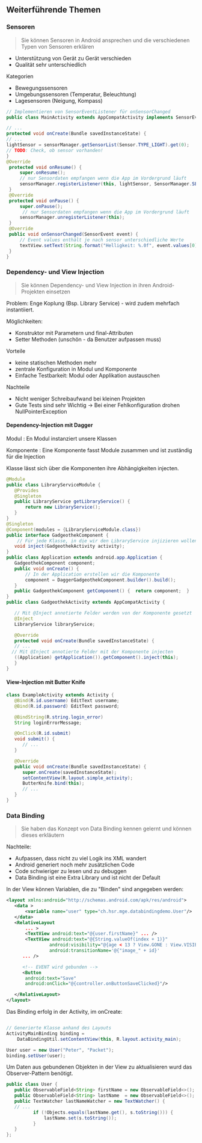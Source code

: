 ## Weiterführende Themen

### Sensoren
> Sie können Sensoren in Android ansprechen und die verschiedenen Typen von Sensoren erklären

* Unterstützung von Gerät zu Gerät verschieden
* Qualität sehr unterschiedlich

Kategorien

* Bewegungssensoren
* Umgebungssensoren (Temperatur, Beleuchtung)
* Lagesensoren (Neigung, Kompass)

```java
// Implementieren von SensorEventListener für onSensorChanged
public class MainActivity extends AppCompatActivity implements SensorEventListener {

// ...
protected void onCreate(Bundle savedInstanceState) {
// ...
lightSensor = sensorManager.getSensorList(Sensor.TYPE_LIGHT).get(0);
// TODO: Check, ob sensor vorhanden!
}
@Override
 protected void onResume() {
     super.onResume();
     // nur Sensordaten empfangen wenn die App im Vordergrund läuft
     sensorManager.registerListener(this, lightSensor, SensorManager.SENSOR_DELAY_NORMAL);
 }
 @Override
 protected void onPause() {
     super.onPause();
      // nur Sensordaten empfangen wenn die App im Vordergrund läuft
     sensorManager.unregisterListener(this);
 }
 @Override
 public void onSensorChanged(SensorEvent event) {
     // Event values enthält je nach sensor unterschiedliche Werte
     textView.setText(String.format("Helligkeit: %.0f", event.values[0]));
 }
}


```
### Dependency- und View Injection
> Sie können Dependency- und View Injection in ihren Android-Projekten einsetzen

Problem: Enge Koplung (Bsp. Library Service) - wird zudem mehrfach instantiiert.

Möglichkeiten:

* Konstruktor mit Parametern und final-Attributen
* Setter Methoden (unschön - da Benutzer aufpassen muss)

Vorteile

* keine statischen Methoden mehr
* zentrale Konfiguration in Modul und Komponente
* Einfache Testbarkeit: Modul oder Applikation austauschen

Nachteile

* Nicht weniger Schreibaufwand bei kleinen Projekten
* Gute Tests sind sehr Wichtig → Bei einer Fehlkonfiguration drohen NullPointerException


#### Dependency-Injection mit Dagger

Modul
: En Modul instanziert unsere Klassen

Komponente
: Eine Komponente fasst Module zusammen und ist zuständig für die Injection

Klasse lässt sich über die Komponenten ihre Abhängigkeiten injecten.

```java
@Module
public class LibraryServiceModule {
   @Provides
   @Singleton
   public LibraryService getLibraryService() {
       return new LibraryService();
   }
}
@Singleton
@Component(modules = {LibraryServiceModule.class})
public interface GadgeothekComponent {
    // Für jede Klasse, in die wir den LibraryService injizieren wollen
   void inject(GadgeothekActivity activity);
}
public class Application extends android.app.Application {
   GadgeothekComponent component;
   public void onCreate() {
       // In der Application erstellen wir die Komponente
       component = DaggerGadgeothekComponent.builder().build();
   }
   public GadgeothekComponent getComponent() {  return component;  }
}
public class GadgeothekActivity extends AppCompatActivity {

   // Mit @Inject annotierte Felder werden von der Komponente gesetzt
   @Inject
   LibraryService libraryService;

   @Override
   protected void onCreate(Bundle savedInstanceState) {
   // ...
  // Mit @Inject annotierte Felder mit der Komponente injecten
   ((Application) getApplication()).getComponent().inject(this);
   }
}
```

#### View-Injection mit Butter Knife
```java
class ExampleActivity extends Activity {
   @Bind(R.id.username) EditText username;
   @Bind(R.id.password) EditText password;

   @BindString(R.string.login_error)
   String loginErrorMessage;

   @OnClick(R.id.submit)
   void submit() {
      // ...
   }

   @Override
   public void onCreate(Bundle savedInstanceState) {
      super.onCreate(savedInstanceState);
      setContentView(R.layout.simple_activity);
      ButterKnife.bind(this);
      // ...
   }
}
```

### Data Binding
> Sie haben das Konzept von Data Binding kennen gelernt und können dieses erkläutern

Nachteile:

* Aufpassen, dass nicht zu viel Logik ins XML wandert
* Android generiert noch mehr zusätzlichen Code
* Code schwieriger zu lesen und zu debuggen
* Data Binding ist eine Extra Library und ist nicht der Default


In der View können Variablen, die zu "Binden" sind angegeben werden:
```xml
<layout xmlns:android="http://schemas.android.com/apk/res/android">
   <data >
       <variable name="user" type="ch.hsr.mge.databindingdemo.User"/>
   </data>
   <RelativeLayout
       ... >
       <TextView android:text="@{user.firstName}" ... />
       <TextView android:text="@{String.valueOf(index + 1)}"
                android:visibility="@{age < 13 ? View.GONE : View.VISIBLE}"
                android:transitionName='@{"image_" + id}'
      ... />

      <!-- EVENT wird gebunden -->
      <Button
       android:text="Save"
       android:onClick="@{controller.onButtonSaveClicked}"/>

   </RelativeLayout>
</layout>
```

Das Binding erfolg in der Activity, im onCreate:
```java

// Generierte Klasse anhand des Layouts
ActivityMainBinding binding =
    DataBindingUtil.setContentView(this, R.layout.activity_main);

User user = new User("Peter", "Packet");
binding.setUser(user);
```

Um Daten aus gebundenen Objekten in der View zu aktualisieren wurd das Observer-Pattern benötigt.

```java
public class User {
   public ObservableField<String> firstName = new ObservableField<>();
   public ObservableField<String> lastName  = new ObservableField<>();
   public TextWatcher lastNameWatcher = new TextWatcher() {
   // ...
          if (!Objects.equals(lastName.get(), s.toString())) {
              lastName.set(s.toString());
          }
   }
};
```

